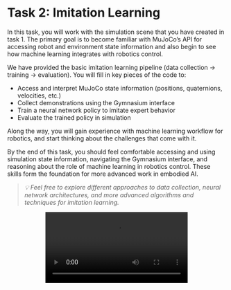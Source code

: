 # Task 2: Imitation Learning
In this task, you will work with the simulation scene that you have created in task 1. The primary goal is to become familiar with MuJoCo’s API for accessing robot and environment state information and also begin to see how machine learning integrates with robotics control. 

We have provided the basic imitation learning pipeline (data collection → training → evaluation). You will fill in key pieces of the code to:
- Access and interpret MuJoCo state information (positions, quaternions, velocities, etc.)
- Collect demonstrations using the Gymnasium interface
- Train a neural network policy to imitate expert behavior
- Evaluate the trained policy in simulation

Along the way, you will gain experience with machine learning workflow for robotics, and start thinking about the challenges that come with it. 

By the end of this task, you should feel comfortable accessing and using simulation state information, navigating the Gymnasium interface, and reasoning about the role of machine learning in robotics control. These skills form the foundation for more advanced work in embodied AI.   

>*💡 Feel free to explore different approaches to data collection, neural network architectures, and more advanced algorithms and techniques for imitation learning.*

  <video controls style="width: 65%; height: auto; display: block; margin: 0 auto;">
    <source src="../assets/media/pick_and_place.mp4" type="video/mp4">
    Your browser does not support the video tag.
  </video>
